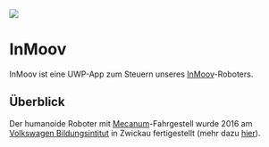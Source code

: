 <img src="http://h2590701.stratoserver.net/wp-content/uploads/2016/10/IMG_8484.jpg">

# InMoov

InMoov ist eine UWP-App zum Steuern unseres [InMoov](http://www.inmoov.fr)-Roboters.

## Überblick

Der humanoide Roboter mit [Mecanum](https://de.wikipedia.org/wiki/Mecanum-Rad)-Fahrgestell wurde 2016 am [Volkswagen Bildungsintitut](http://vw-bi.de) in Zwickau fertigestellt (mehr dazu [hier](http://h2590701.stratoserver.net/?p=8)).
